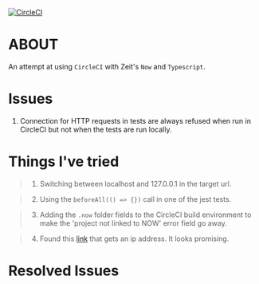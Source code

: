 [![CircleCI](https://circleci.com/gh/rhyuen/now-serverless-circleci.svg?style=svg)](https://circleci.com/gh/rhyuen/now-serverless-circleci)

# ABOUT

An attempt at using `CircleCI` with Zeit's `Now` and `Typescript`.

# Issues

1. Connection for HTTP requests in tests are always refused when run in CircleCI but not when the tests are run locally.

# Things I've tried

> 1. Switching between localhost and 127.0.0.1 in the target url.

> 2. Using the `beforeAll(() => {})` call in one of the jest tests.

> 3. Adding the `.now` folder fields to the CircleCI build environment to make the 'project not linked to NOW' error field go away.

> 4. Found this [link](https://discuss.circleci.com/t/cant-connect-to-node-http-server-running-on-localhost/19857/8) that gets an ip address.  It looks promising.

# Resolved Issues